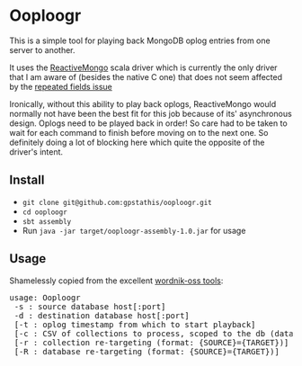 Ooploogr
========

This is a simple tool for playing back MongoDB oplog entries from one server to another. 

It uses the [ReactiveMongo](http://reactivemongo.org/) scala driver which is currently the only driver that I am aware of (besides the native C one) that does not seem affected by the [repeated fields issue](https://jira.mongodb.org/browse/SERVER-1606)

Ironically, without this ability to play back oplogs, ReactiveMongo would normally not have been the best fit for this job because of its' asynchronous design. Oplogs need to be played back in order! So care had to be taken to wait for each command to finish before moving on to the next one. So definitely doing a lot of blocking here which quite the opposite of the driver's intent.

Install
-------
- `git clone git@github.com:gpstathis/ooploogr.git`
- `cd ooploogr`
- `sbt assembly`
- Run `java -jar target/ooploogr-assembly-1.0.jar` for usage

Usage
-----

Shamelessly copied from the excellent [wordnik-oss tools](https://github.com/wordnik/wordnik-oss):

<pre>
usage: Ooploogr
 -s : source database host[:port]
 -d : destination database host[:port]
 [-t : oplog timestamp from which to start playback]
 [-c : CSV of collections to process, scoped to the db (database.collection), ! will exclude]
 [-r : collection re-targeting (format: {SOURCE}={TARGET})]
 [-R : database re-targeting (format: {SOURCE}={TARGET})]
</pre>